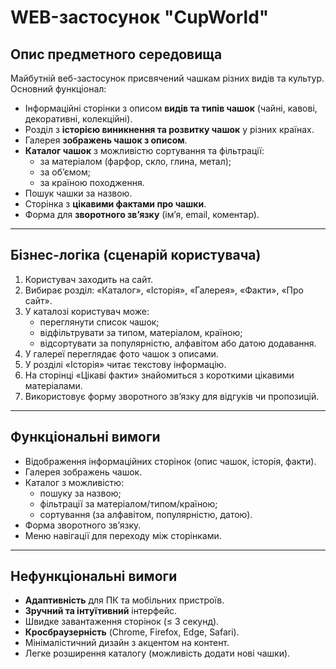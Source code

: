 # WEB-застосунок "CupWorld"

## Опис предметного середовища
Майбутній веб-застосунок присвячений чашкам різних видів та культур.  
Основний функціонал:
- Інформаційні сторінки з описом **видів та типів чашок** (чайні, кавові, декоративні, колекційні).
- Розділ з **історією виникнення та розвитку чашок** у різних країнах.
- Галерея **зображень чашок з описом**.
- **Каталог чашок** з можливістю сортування та фільтрації:
  - за матеріалом (фарфор, скло, глина, метал);
  - за об’ємом;
  - за країною походження.
- Пошук чашки за назвою.
- Сторінка з **цікавими фактами про чашки**.
- Форма для **зворотного зв’язку** (ім’я, email, коментар).

---

## Бізнес-логіка (сценарій користувача)
1. Користувач заходить на сайт.
2. Вибирає розділ: «Каталог», «Історія», «Галерея», «Факти», «Про сайт».
3. У каталозі користувач може:
   - переглянути список чашок;
   - відфільтрувати за типом, матеріалом, країною;
   - відсортувати за популярністю, алфавітом або датою додавання.
4. У галереї переглядає фото чашок з описами.
5. У розділі «Історія» читає текстову інформацію.
6. На сторінці «Цікаві факти» знайомиться з короткими цікавими матеріалами.
7. Використовує форму зворотного зв’язку для відгуків чи пропозицій.

---

## Функціональні вимоги
- Відображення інформаційних сторінок (опис чашок, історія, факти).
- Галерея зображень чашок.
- Каталог з можливістю:
  - пошуку за назвою;
  - фільтрації за матеріалом/типом/країною;
  - сортування (за алфавітом, популярністю, датою).
- Форма зворотного зв’язку.
- Меню навігації для переходу між сторінками.

---

## Нефункціональні вимоги
- **Адаптивність** для ПК та мобільних пристроїв.
- **Зручний та інтуїтивний** інтерфейс.
- Швидке завантаження сторінок (≤ 3 секунд).
- **Кросбраузерність** (Chrome, Firefox, Edge, Safari).
- Мінімалістичний дизайн з акцентом на контент.
- Легке розширення каталогу (можливість додати нові чашки).
